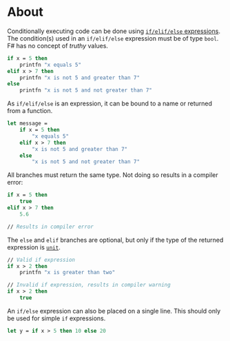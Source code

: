 # About

Conditionally executing code can be done using [`if/elif/else` expressions][conditional-expression]. The condition(s) used in an `if/elif/else` expression must be of type `bool`. F# has no concept of _truthy_ values.

```fsharp
if x = 5 then
    printfn "x equals 5"
elif x > 7 then
    printfn "x is not 5 and greater than 7"
else
    printfn "x is not 5 and not greater than 7"
```

As `if/elif/else` is an expression, it can be bound to a name or returned from a function.

```fsharp
let message =
    if x = 5 then
        "x equals 5"
    elif x > 7 then
        "x is not 5 and greater than 7"
    else
        "x is not 5 and not greater than 7"
```

All branches must return the same type. Not doing so results in a compiler error:

```fsharp
if x = 5 then
    true
elif x > 7 then
    5.6

// Results in compiler error
```

The `else` and `elif` branches are optional, but only if the type of the returned expression is [`unit`][unit-type].

```fsharp
// Valid if expression
if x > 2 then
    printfn "x is greater than two"

// Invalid if expression, results in compiler warning
if x > 2 then
    true
```

An `if/else` expression can also be placed on a single line. This should only be used for simple `if` expressions.

```fsharp
let y = if x > 5 then 10 else 20
```

[unit-type]: https://docs.microsoft.com/en-us/dotnet/fsharp/language-reference/unit-type
[conditional-expression]: https://docs.microsoft.com/en-us/dotnet/fsharp/language-reference/conditional-expressions-if-then-else
